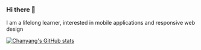 ### Hi there 👋
I am a lifelong learner, interested in mobile applications and responsive web design </br>

[![Chanyang's GitHub stats](https://github-readme-stats.vercel.app/api?username=chanyangpraise)](https://github.com/chanyangpraise/github-readme-stats)

